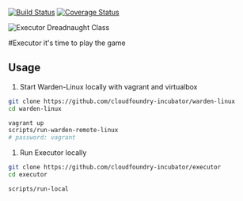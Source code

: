 [![Build Status](https://travis-ci.org/cloudfoundry-incubator/executor.svg?branch=master)](https://travis-ci.org/cloudfoundry-incubator/executor)
[![Coverage Status](https://coveralls.io/repos/cloudfoundry-incubator/executor/badge.png?branch=HEAD)](https://coveralls.io/r/cloudfoundry-incubator/executor?branch=HEAD)

![Executor Dreadnaught Class](http://img1.wikia.nocookie.net/__cb20130614094003/factpile/images/d/d9/Executor.jpg)

#Executor
it's time to play the game


## Usage
1) Start Warden-Linux locally with vagrant and virtualbox

```bash
git clone https://github.com/cloudfoundry-incubator/warden-linux
cd warden-linux

vagrant up
scripts/run-warden-remote-linux
# password: vagrant
```

1) Run Executor locally

```bash
git clone https://github.com/cloudfoundry-incubator/executor
cd executor

scripts/run-local
```

